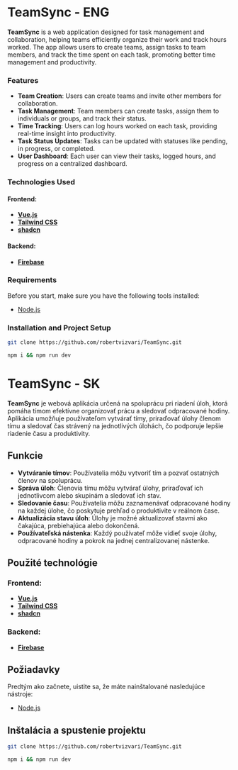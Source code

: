 # TeamSync - ENG

**TeamSync** is a web application designed for task management and collaboration, helping teams efficiently organize their work and track hours worked. The app allows users to create teams, assign tasks to team members, and track the time spent on each task, promoting better time management and productivity.

### Features

- **Team Creation**: Users can create teams and invite other members for collaboration.
- **Task Management**: Team members can create tasks, assign them to individuals or groups, and track their status.
- **Time Tracking**: Users can log hours worked on each task, providing real-time insight into productivity.
- **Task Status Updates**: Tasks can be updated with statuses like pending, in progress, or completed.
- **User Dashboard**: Each user can view their tasks, logged hours, and progress on a centralized dashboard.

### Technologies Used

#### Frontend:

- [**Vue.js**](https://vuejs.org/)
- [**Tailwind CSS**](https://tailwindcss.com/)
- [**shadcn**](https://www.shadcn-vue.com/)

#### Backend:

- [**Firebase**](https://firebase.google.com/)

### Requirements

Before you start, make sure you have the following tools installed:

- [Node.js](https://nodejs.org/en)

### Installation and Project Setup

```bash
git clone https://github.com/robertvizvari/TeamSync.git
```

```bash
npm i && npm run dev
```

# TeamSync - SK

**TeamSync** je webová aplikácia určená na spoluprácu pri riadení úloh, ktorá pomáha tímom efektívne organizovať prácu a sledovať odpracované hodiny. Aplikácia umožňuje používateľom vytvárať tímy, priraďovať úlohy členom tímu a sledovať čas strávený na jednotlivých úlohách, čo podporuje lepšie riadenie času a produktivity.

## Funkcie

- **Vytváranie tímov**: Používatelia môžu vytvoriť tím a pozvať ostatných členov na spoluprácu.
- **Správa úloh**: Členovia tímu môžu vytvárať úlohy, priraďovať ich jednotlivcom alebo skupinám a sledovať ich stav.
- **Sledovanie času**: Používatelia môžu zaznamenávať odpracované hodiny na každej úlohe, čo poskytuje prehľad o produktivite v reálnom čase.
- **Aktualizácia stavu úloh**: Úlohy je možné aktualizovať stavmi ako čakajúca, prebiehajúca alebo dokončená.
- **Používateľská nástenka**: Každý používateľ môže vidieť svoje úlohy, odpracované hodiny a pokrok na jednej centralizovanej nástenke.

## Použité technológie

### Frontend:

- [**Vue.js**](https://vuejs.org/)
- [**Tailwind CSS**](https://tailwindcss.com/)
- [**shadcn**](https://www.shadcn-vue.com/)

### Backend:

- [**Firebase**](https://firebase.google.com/)

## Požiadavky

Predtým ako začnete, uistite sa, že máte nainštalované nasledujúce nástroje:

- [Node.js ](https://nodejs.org/en)

## Inštalácia a spustenie projektu

```bash
git clone https://github.com/robertvizvari/TeamSync.git
```

```bash
npm i && npm run dev
```
